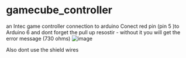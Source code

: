 # gamecube_controller
an Intec game controller connection to arduino 
Conect red pin (pin 5 )to Arduino 6 and dont forget the pull up resostir - without it you will get the error message (730 ohms)
![image](https://user-images.githubusercontent.com/54641546/206823217-d5992be1-272f-4d6a-8646-a1a197e3fca1.png)

Also dont use the shield wires 


